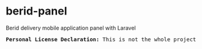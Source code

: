 # berid-panel
Berid delivery mobile application panel with Laravel

<pre>
<b>Personal License Declaration:</b> This is not the whole project but a portion of the project for showing as a personel reference to companies that i am interviewing so this project and codes cannot be used in any business or under any circumstances without without consulting me and without my permission. This declaration covers before and after times of itself.
</pre>
